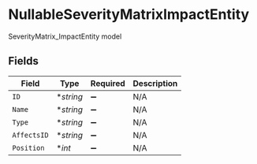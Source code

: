 # NullableSeverityMatrixImpactEntity

SeverityMatrix_ImpactEntity model


## Fields

| Field              | Type               | Required           | Description        |
| ------------------ | ------------------ | ------------------ | ------------------ |
| `ID`               | **string*          | :heavy_minus_sign: | N/A                |
| `Name`             | **string*          | :heavy_minus_sign: | N/A                |
| `Type`             | **string*          | :heavy_minus_sign: | N/A                |
| `AffectsID`        | **string*          | :heavy_minus_sign: | N/A                |
| `Position`         | **int*             | :heavy_minus_sign: | N/A                |